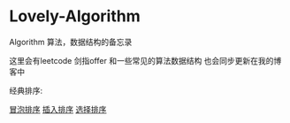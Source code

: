# Lovely-Algorithm


Algorithm
 算法，数据结构的备忘录

这里会有leetcode 剑指offer 和一些常见的算法数据结构
也会同步更新在我的博客中
 
经典排序:

[冒泡排序](经典排序/冒泡排序.md)
[插入排序](经典排序/插入排序.md)
[选择排序](经典排序/选择排序.md)

